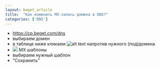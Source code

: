 ```yaml
---
layout: beget_article
title:  "Как изменить MX-запись домена в DNS?"
categories: ['DNS']
---
```


- https://cp.beget.com/dns
- выбираем домен
- в таблице ниже кликаем ![alt text](https://cp.beget.com/i/icons/small/edit.png "dns edit") напротив нужного (под)домена
- ![](https://cp.beget.com/i/icons/small/mail.png) MX шаблоны
- выбираем нужный шаблон
- "Сохранить"